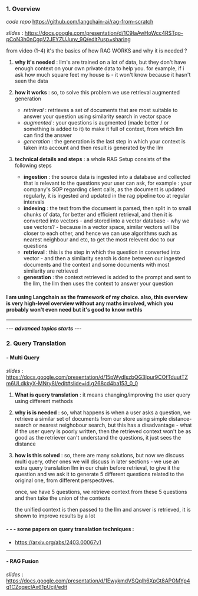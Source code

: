 

### 1. Overview  

*code repo* https://github.com/langchain-ai/rag-from-scratch

*slides* : https://docs.google.com/presentation/d/1C9IaAwHoWcc4RSTqo-pCoN3h0nCgqV2JEYZUJunv_9Q/edit?usp=sharing

from video (1-4) it's the basics of how RAG WORKS and why it is needed ?

1. **why it's needed** : llm's are trained on a lot of data, but they don't have enough context on your own private data to help you. for example, if i ask how much square feet my house is - it won't know because it hasn't seen the data
2. **how it works** : so, to solve this problem we use retrieval augmented generation 
    - *retrieval* : retrieves a set of documents that are most suitable to answer your question using similarity search in vector space
    - *augmented* : your questions is augmented (made better / or something is added to it) to make it full of context, from which llm can find the answer
    - *generation* : the generation is the last step in which your context is taken into account and then result is generated by the llm
      
3. **technical details and steps** : a whole RAG Setup consists of the following steps
   - **ingestion** : the source data is ingested into a database and collected that is relevant to the questions your user can ask, for example : your company's SOP regarding client calls, as the document is updated regularly, it is ingested and updated in the rag pipeline too at regular intervals
   - **indexing** : the text from the document is parsed, then split in to small chunks of data, for better and efficient retrieval, and then it is converted into vectors - and stored into a vector database - why we use vectors?  - because in a vector space, similar vectors will be closer to each other, and hence we can use algorithms such as nearest neighbour and etc, to get the most relevent doc to our questions
   - **retrieval** : this is the step in which the question in converted into vector - and then a similarity search is done between our ingested documents and the context and some documents with most similarity are retrieved
   - **generation** : the context retrieved is added to the prompt and sent to the llm, the llm then uses the context to answer your question

#### I am using Langchain as the framework of my choice. also, this overview is very high-level overview without any maths involved, which you probably won't even need but it's good to know nvthls

---


  --- ***advanced topics starts*** --- 

### 2. Query Translation

#### - Multi Query

*slides* : https://docs.google.com/presentation/d/15pWydIszbQG3Ipur9COfTduutTZm6ULdkkyX-MNry8I/edit#slide=id.g268cd4ba153_0_0


1. **What is query translation** : it means changing/improving the user query using different methods
2. **why is is needed** : so, what happens is when a user asks a question, we retrieve a similar set of documents from our store using simple distance-search or nearest neighobour search, but this has a disadvantage - what if the user query is poorly written, then the retrieved context won't be as good as the retriever can't understand the questions, it just sees the distance
3. **how is this solved** : so, there are many solutions, but now we discuss multi query, other ones we will discuss in later sections - we use an extra query translation llm in our chain before retrieval, to give it the question and we ask it to generate 5 different questions related to the original one, from different perspectives. 
   
   once, we have 5 questions, we retrieve context from these 5 questions and then take the union of the contexts
   
   the unified context is then passed to the llm and answer is retrieved, it is shown to improve results by a lot

####  - - - some papers on query translation techniques :

- https://arxiv.org/abs/2403.00067v1

---

#### - RAG Fusion

*slides* : https://docs.google.com/presentation/d/1EwykmdVSQqlh6XpGt8APOMYp4q1CZqqeclAx61pUcjI/edit


